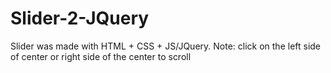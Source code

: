 # Slider-2-JQuery
Slider was made with HTML + CSS + JS/JQuery. Note: click on the left side of center or right side of the center to scroll

